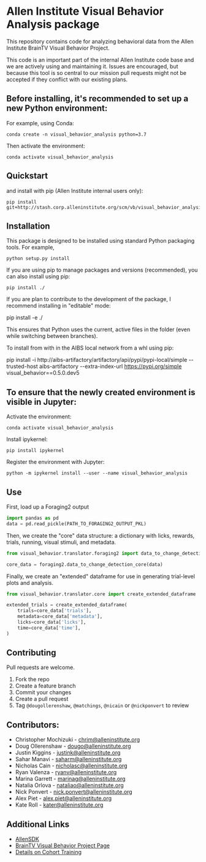 Allen Institute Visual Behavior Analysis package
==============================

This repository contains code for analyzing behavioral data from the Allen Institute BrainTV Visual Behavior Project.

This code is an important part of the internal Allen Institute code base and we are actively using and maintaining it. Issues are encouraged, but because this tool is so central to our mission pull requests might not be accepted if they conflict with our existing plans.

## Before installing, it's recommended to set up a new Python environment:

For example, using Conda:

    conda create -n visual_behavior_analysis python=3.7

Then activate the environment:

    conda activate visual_behavior_analysis

## Quickstart

and install with pip (Allen Institute internal users only):

    pip install git+http://stash.corp.alleninstitute.org/scm/vb/visual_behavior_analysis.git

## Installation

This package is designed to be installed using standard Python packaging tools. For example,

    python setup.py install

If you are using pip to manage packages and versions (recommended), you can also install using pip:

    pip install ./

If you are plan to contribute to the development of the package, I recommend installing in "editable" mode:

   pip install -e ./

This ensures that Python uses the current, active files in the folder (even while switching between branches).

To install from with in the AIBS local network from a whl using pip:
   
   pip install -i http://aibs-artifactory/artifactory/api/pypi/pypi-local/simple --trusted-host aibs-artifactory --extra-index-url https://pypi.org/simple visual_behavior==0.5.0.dev5


## To ensure that the newly created environment is visible in Jupyter:

Activate the environment:

    conda activate visual_behavior_analysis

Install ipykernel:

    pip install ipykernel

Register the environment with Jupyter:

    python -m ipykernel install --user --name visual_behavior_analysis

## Use

First, load up a Foraging2 output

``` Python
import pandas as pd
data = pd.read_pickle(PATH_TO_FORAGING2_OUTPUT_PKL)
```

Then, we create the "core" data structure: a dictionary with licks, rewards, trials, running, visual stimuli, and metadata.

``` Python
from visual_behavior.translator.foraging2 import data_to_change_detection_core

core_data = foraging2.data_to_change_detection_core(data)
```

Finally, we create an "extended" dataframe for use in generating trial-level plots and analysis.

``` Python
from visual_behavior.translator.core import create_extended_dataframe

extended_trials = create_extended_dataframe(
    trials=core_data['trials'],
    metadata=core_data['metadata'],
    licks=core_data['licks'],
    time=core_data['time'],
)
```

## Contributing

Pull requests are welcome.

1. Fork the repo
2. Create a feature branch
3. Commit your changes
4. Create a pull request
5. Tag `@dougollerenshaw`, `@matchings`, `@nicain` or `@nickponvert` to review

## Contributors:

- Christopher Mochizuki - chrim@alleninstitute.org
- Doug Ollerenshaw - dougo@alleninstitute.org
- Justin Kiggins - justink@alleninstitute.org
- Sahar Manavi - saharm@alleninstitute.org
- Nicholas Cain - nicholasc@alleninstitute.org
- Ryan Valenza - ryanv@alleninstitute.org
- Marina Garrett - marinag@alleninstitute.org
- Natalia Orlova - nataliao@alleninstitute.org
- Nick Ponvert - nick.ponvert@alleninstitute.org
- Alex Piet - alex.piet@alleninstitute.org
- Kate Roll - kater@alleninstitute.org


## Additional Links

- [AllenSDK](https://github.com/AllenInstitute/AllenSDK)
- [BrainTV Visual Behavior Project Page](http://confluence.corp.alleninstitute.org/display/CP/Brain+Observatory%3A+Visual+Behavior)
- [Details on Cohort Training](http://confluence.corp.alleninstitute.org/display/CP/_EXPERIMENTS)


